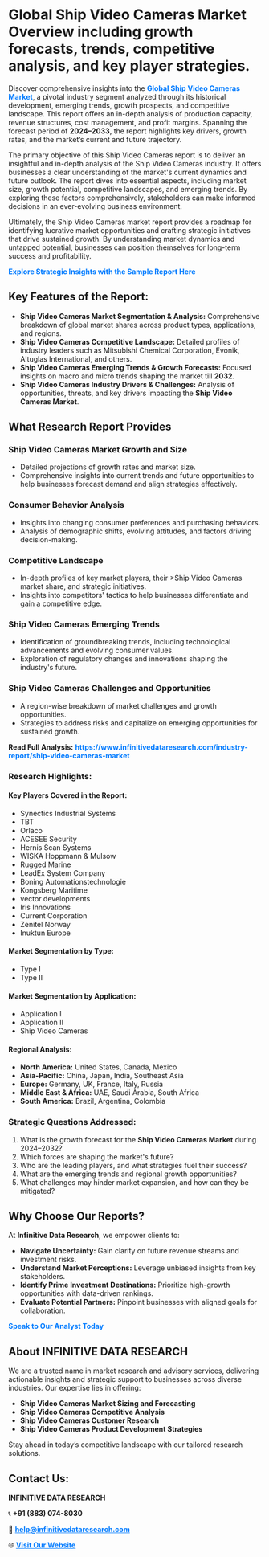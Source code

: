 <h1>Global Ship Video Cameras Market Overview including growth forecasts, trends, competitive analysis, and key player strategies.</h1>
<p>
Discover comprehensive insights into the 
<a href="https://www.infinitivedataresearch.com/industry-report/ship-video-cameras-market" rel="dofollow" style="color: #007BFF; text-decoration: none;"><strong>Global Ship Video Cameras Market</strong></a>, a pivotal industry segment analyzed through its historical development, emerging trends, growth prospects, and competitive landscape. This report offers an in-depth analysis of production capacity, revenue structures, cost management, and profit margins. Spanning the forecast period of <strong>2024–2033</strong>, the report highlights key drivers, growth rates, and the market’s current and future trajectory.
</p>
<p>
The primary objective of this Ship Video Cameras report is to deliver an insightful and in-depth analysis of the Ship Video Cameras industry. It offers businesses a clear understanding of the market's current dynamics and future outlook. The report dives into essential aspects, including market size, growth potential, competitive landscapes, and emerging trends. By exploring these factors comprehensively, stakeholders can make informed decisions in an ever-evolving business environment.
</p>
<p>
Ultimately, the Ship Video Cameras market report provides a roadmap for identifying lucrative market opportunities and crafting strategic initiatives that drive sustained growth. By understanding market dynamics and untapped potential, businesses can position themselves for long-term success and profitability.
</p>
<p>
<a href="https://www.infinitivedataresearch.com/request-sample/reportId=111202" style="color: #007BFF; text-decoration: none;"><strong>Explore Strategic Insights with the Sample Report Here</strong></a>
</p>

<h2>Key Features of the Report:</h2>
<ul>
<li><strong>Ship Video Cameras Market Segmentation & Analysis:</strong> Comprehensive breakdown of global market shares across product types, applications, and regions.</li>
<li><strong>Ship Video Cameras Competitive Landscape:</strong> Detailed profiles of industry leaders such as Mitsubishi Chemical Corporation, Evonik, Altuglas International, and others.</li>
<li><strong>Ship Video Cameras Emerging Trends & Growth Forecasts:</strong> Focused insights on macro and micro trends shaping the market till <strong>2032</strong>.</li>
<li><strong>Ship Video Cameras Industry Drivers & Challenges:</strong> Analysis of opportunities, threats, and key drivers impacting the <strong>Ship Video Cameras Market</strong>.</li>
</ul>

<h2>What Research Report Provides</h2>
<h3>Ship Video Cameras Market Growth and Size</h3>
<ul>
<li>Detailed projections of growth rates and market size.</li>
<li>Comprehensive insights into current trends and future opportunities to help businesses forecast demand and align strategies effectively.</li>
</ul>

<h3>Consumer Behavior Analysis</h3>
<ul>
<li>Insights into changing consumer preferences and purchasing behaviors.</li>
<li>Analysis of demographic shifts, evolving attitudes, and factors driving decision-making.</li>
</ul>

<h3>Competitive Landscape</h3>
<ul>
<li>In-depth profiles of key market players, their >Ship Video Cameras market share, and strategic initiatives.</li>
<li>Insights into competitors' tactics to help businesses differentiate and gain a competitive edge.</li>
</ul>

<h3>Ship Video Cameras Emerging Trends</h3>
<ul>
<li>Identification of groundbreaking trends, including technological advancements and evolving consumer values.</li>
<li>Exploration of regulatory changes and innovations shaping the industry's future.</li>
</ul>

<h3>Ship Video Cameras Challenges and Opportunities</h3>
<ul>
<li>A region-wise breakdown of market challenges and growth opportunities.</li>
<li>Strategies to address risks and capitalize on emerging opportunities for sustained growth.</li>
</ul>
<p><strong>Read Full Analysis:</strong> <a href="https://www.infinitivedataresearch.com/industry-report/ship-video-cameras-market" rel="dofollow" style="color: #007BFF; text-decoration: none;"><strong>https://www.infinitivedataresearch.com/industry-report/ship-video-cameras-market</strong></a></p>
<h3>Research Highlights:</h3>
<h4>Key Players Covered in the Report:</h4>
<ul><li>Synectics Industrial Systems</li><li>TBT</li><li>Orlaco</li><li>ACESEE Security</li><li>Hernis Scan Systems</li><li>WISKA Hoppmann &amp; Mulsow</li><li>Rugged Marine</li><li>LeadEx System Company</li><li>Boning Automationstechnologie</li><li>Kongsberg Maritime</li><li>vector developments</li><li>Iris Innovations</li><li>Current Corporation</li><li>Zenitel Norway</li><li>Inuktun Europe</li></ul>
<h4>Market Segmentation by Type:</h4>
<ul><li>Type I</li><li>Type II</li></ul>
<h4>Market Segmentation by Application:</h4>
<ul><li>Application I</li><li>Application II</li><li>Ship Video Cameras</li></ul>

<h4>Regional Analysis:</h4>
<ul>
<li><strong>North America:</strong> United States, Canada, Mexico</li>
<li><strong>Asia-Pacific:</strong> China, Japan, India, Southeast Asia</li>
<li><strong>Europe:</strong> Germany, UK, France, Italy, Russia</li>
<li><strong>Middle East & Africa:</strong> UAE, Saudi Arabia, South Africa</li>
<li><strong>South America:</strong> Brazil, Argentina, Colombia</li>
</ul>

<h3>Strategic Questions Addressed:</h3>
<ol>
<li>What is the growth forecast for the <strong>Ship Video Cameras Market</strong> during 2024–2032?</li>
<li>Which forces are shaping the market's future?</li>
<li>Who are the leading players, and what strategies fuel their success?</li>
<li>What are the emerging trends and regional growth opportunities?</li>
<li>What challenges may hinder market expansion, and how can they be mitigated?</li>
</ol>

<h2>Why Choose Our Reports?</h2>
<p>At <strong>Infinitive Data Research</strong>, we empower clients to:</p>
<ul>
<li><strong>Navigate Uncertainty:</strong> Gain clarity on future revenue streams and investment risks.</li>
<li><strong>Understand Market Perceptions:</strong> Leverage unbiased insights from key stakeholders.</li>
<li><strong>Identify Prime Investment Destinations:</strong> Prioritize high-growth opportunities with data-driven rankings.</li>
<li><strong>Evaluate Potential Partners:</strong> Pinpoint businesses with aligned goals for collaboration.</li>
</ul>
<p><a href="https://www.infinitivedataresearch.com/industry-report/ship-video-cameras-market" rel="dofollow" style="color: #007BFF; text-decoration: none;"><strong>Speak to Our Analyst Today</strong></a></p>

<h2>About INFINITIVE DATA RESEARCH</h2>
<p>We are a trusted name in market research and advisory services, delivering actionable insights and strategic support to businesses across diverse industries. Our expertise lies in offering:</p>
<ul>
<li><strong>Ship Video Cameras Market Sizing and Forecasting</strong></li>
<li><strong>Ship Video Cameras Competitive Analysis</strong></li>
<li><strong>Ship Video Cameras Customer Research</strong></li>
<li><strong>Ship Video Cameras Product Development Strategies</strong></li>
</ul>
<p>Stay ahead in today’s competitive landscape with our tailored research solutions.</p>

<h2>Contact Us:</h2>
<p><strong>INFINITIVE DATA RESEARCH</strong></p>
<p>📞 <strong>+91 (883) 074-8030</strong></p>
<p>📧 <strong><a href="mailto:help@infinitivedataresearch.com" style="color: #007BFF;">help@infinitivedataresearch.com</a></strong></p>
<p>🌐 <strong><a href="https://www.infinitivedataresearch.com" rel="dofollow" style="color: #007BFF;">Visit Our Website</a></strong></p>